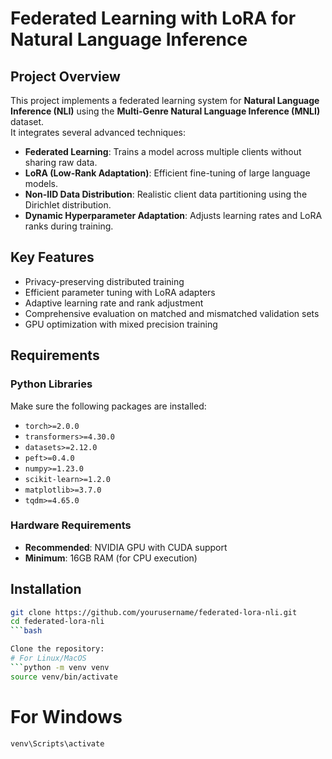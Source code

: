 # Federated Learning with LoRA for Natural Language Inference

## Project Overview
This project implements a federated learning system for **Natural Language Inference (NLI)** using the **Multi-Genre Natural Language Inference (MNLI)** dataset.  
It integrates several advanced techniques:

- **Federated Learning**: Trains a model across multiple clients without sharing raw data.
- **LoRA (Low-Rank Adaptation)**: Efficient fine-tuning of large language models.
- **Non-IID Data Distribution**: Realistic client data partitioning using the Dirichlet distribution.
- **Dynamic Hyperparameter Adaptation**: Adjusts learning rates and LoRA ranks during training.

## Key Features
- Privacy-preserving distributed training
- Efficient parameter tuning with LoRA adapters
- Adaptive learning rate and rank adjustment
- Comprehensive evaluation on matched and mismatched validation sets
- GPU optimization with mixed precision training

## Requirements

### Python Libraries
Make sure the following packages are installed:

- `torch>=2.0.0`
- `transformers>=4.30.0`
- `datasets>=2.12.0`
- `peft>=0.4.0`
- `numpy>=1.23.0`
- `scikit-learn>=1.2.0`
- `matplotlib>=3.7.0`
- `tqdm>=4.65.0`

### Hardware Requirements
- **Recommended**: NVIDIA GPU with CUDA support
- **Minimum**: 16GB RAM (for CPU execution)

## Installation



```bash
git clone https://github.com/yourusername/federated-lora-nli.git
cd federated-lora-nli
```bash

Clone the repository:
# For Linux/MacOS
```python -m venv venv
source venv/bin/activate
```
# For Windows
```python -m venv venv
venv\Scripts\activate
```


